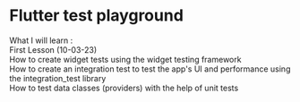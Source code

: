 # Flutter test playground

What I will learn :  
First Lesson (10-03-23)  
How to create widget tests using the widget testing framework  
How to create an integration test to test the app's UI and performance using the integration_test library  
How to test data classes (providers) with the help of unit tests  




